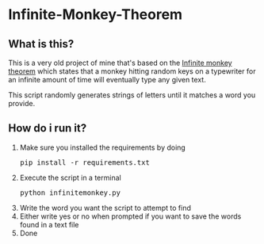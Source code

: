 # Infinite-Monkey-Theorem
## What is this?

This is a very old project of mine that's based on the [Infinite monkey theorem](https://en.wikipedia.org/wiki/Infinite_monkey_theorem) which states that a monkey hitting random keys on a typewriter for an infinite amount of time will eventually type any given text.

This script randomly generates strings of letters until it matches a word you provide.

## How do i run it?

1. Make sure you installed the requirements by doing
   <pre>pip install -r requirements.txt</pre>
2. Execute the script in a terminal
   <pre>python infinitemonkey.py</pre>
3. Write the word you want the script to attempt to find
4. Either write yes or no when prompted if you want to save the words found in a text file
5. Done
